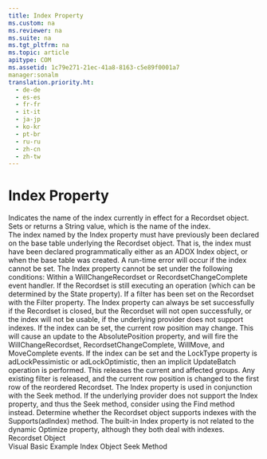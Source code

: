 ```yaml
---
title: Index Property
ms.custom: na
ms.reviewer: na
ms.suite: na
ms.tgt_pltfrm: na
ms.topic: article
apitype: COM
ms.assetid: 1c79e271-21ec-41a8-8163-c5e89f0001a7
manager:sonalm
translation.priority.ht: 
  - de-de
  - es-es
  - fr-fr
  - it-it
  - ja-jp
  - ko-kr
  - pt-br
  - ru-ru
  - zh-cn
  - zh-tw
---
```

# Index Property
<?xml version="1.0" encoding="utf-8"?>
<developerReferenceWithoutSyntaxDocument xmlns="http://ddue.schemas.microsoft.com/authoring/2003/5" xmlns:xlink="http://www.w3.org/1999/xlink" xmlns:xsi="http://www.w3.org/2001/XMLSchema-instance" xsi:schemaLocation="http://ddue.schemas.microsoft.com/authoring/2003/5 http://dduestorage.blob.core.windows.net/ddueschema/developer.xsd">
  <introduction>
    <para>Indicates the name of the index currently in effect for a <legacyLink xlink:href="ede1415f-c3df-4cc5-a05b-2576b2b84b60">Recordset</legacyLink> object.</para>
  </introduction>
  <section>
    <title>Settings and Return Values</title>
    <content>
      <para>Sets or returns a <languageKeyword>String</languageKeyword> value, which is the name of the index.</para>
    </content>
  </section>
  <languageReferenceRemarks>
    <content>
      <para>The index named by the <unmanagedCodeEntityReference>Index</unmanagedCodeEntityReference> property must have previously been declared on the base table underlying the <unmanagedCodeEntityReference>Recordset</unmanagedCodeEntityReference> object. That is, the index must have been declared programmatically either as an ADOX <legacyLink xlink:href="6b9578c0-bc94-46b9-b801-c18e14b04b31">Index</legacyLink> object, or when the base table was created.</para>
      <para>A run-time error will occur if the index cannot be set. The <unmanagedCodeEntityReference>Index</unmanagedCodeEntityReference> property cannot be set under the following conditions:  </para>
      <list class="bullet">
        <listItem>
          <para>Within a <legacyLink xlink:href="d5d44659-e0d9-46d9-a297-99c43555082f">WillChangeRecordset</legacyLink> or <legacyBold>RecordsetChangeComplete</legacyBold> event handler.</para>
        </listItem>
        <listItem>
          <para>If the <unmanagedCodeEntityReference>Recordset</unmanagedCodeEntityReference> is still executing an operation (which can be determined by the <legacyLink xlink:href="0b993bac-2653-40b1-bcbb-5b57b6aae2bf">State</legacyLink> property).</para>
        </listItem>
        <listItem>
          <para>If a filter has been set on the <unmanagedCodeEntityReference>Recordset</unmanagedCodeEntityReference> with the <legacyLink xlink:href="80263a7a-5d21-45d1-84fc-34b7a9be4c22">Filter</legacyLink> property.</para>
        </listItem>
      </list>
      <para>The <unmanagedCodeEntityReference>Index</unmanagedCodeEntityReference> property can always be set successfully if the <unmanagedCodeEntityReference>Recordset</unmanagedCodeEntityReference> is closed, but the <unmanagedCodeEntityReference>Recordset</unmanagedCodeEntityReference> will not open successfully, or the index will not be usable, if the underlying provider does not support indexes.</para>
      <para>If the index can be set, the current row position may change. This will cause an update to the <legacyLink xlink:href="79f8ee5e-fc70-46d8-8c29-ebf943c66592">AbsolutePosition</legacyLink> property, and will fire the <legacyBold>WillChangeRecordset</legacyBold>, <legacyBold>RecordsetChangeComplete</legacyBold>, <legacyLink xlink:href="1a3d1042-4f30-4526-a0c7-853c242496db">WillMove</legacyLink>, and <legacyLink xlink:href="1a3d1042-4f30-4526-a0c7-853c242496db">MoveComplete</legacyLink> events.</para>
      <para>If the index can be set and the <legacyLink xlink:href="9920c14e-033a-4de1-8149-0ce9737a3246">LockType</legacyLink> property is <legacyBold>adLockPessimistic</legacyBold> or <legacyBold>adLockOptimistic</legacyBold>, then an implicit <legacyLink xlink:href="23f9314c-b027-4a51-aeae-50caa2977740">UpdateBatch</legacyLink> operation is performed. This releases the current and affected groups. Any existing filter is released, and the current row position is changed to the first row of the reordered <unmanagedCodeEntityReference>Recordset</unmanagedCodeEntityReference>.</para>
      <para>The <unmanagedCodeEntityReference>Index</unmanagedCodeEntityReference> property is used in conjunction with the <legacyLink xlink:href="129293d2-19d3-4940-bf64-483ee72fb4a1">Seek</legacyLink> method. If the underlying provider does not support the <unmanagedCodeEntityReference>Index</unmanagedCodeEntityReference> property, and thus the <unmanagedCodeEntityReference>Seek</unmanagedCodeEntityReference> method, consider using the <legacyLink xlink:href="55c9810a-d8ca-46c2-a9dc-80e7ee7aa188">Find</legacyLink> method instead. Determine whether the <unmanagedCodeEntityReference>Recordset</unmanagedCodeEntityReference> object supports indexes with the <legacyLink xlink:href="298fc41c-0b55-42fc-b373-c5133b4da6a5">Supports</legacyLink><legacyBold>(adIndex)</legacyBold> method.</para>
      <para>The built-in <unmanagedCodeEntityReference>Index</unmanagedCodeEntityReference> property is not related to the dynamic <legacyLink xlink:href="a491c4ce-2b04-4c84-be83-3846bde8d16b">Optimize</legacyLink> property, although they both deal with indexes.</para>
    </content>
  </languageReferenceRemarks>
  <section>
    <title>Applies To</title>
    <content>
      <para>
        <link xlink:href="ede1415f-c3df-4cc5-a05b-2576b2b84b60">Recordset Object</link>
      </para>
    </content>
  </section>
  <relatedTopics>
<link xlink:href="337c9eda-9ddf-49ac-94d3-b33114ba6224">Visual Basic Example</link>
<link xlink:href="6b9578c0-bc94-46b9-b801-c18e14b04b31">Index Object</link>
<link xlink:href="129293d2-19d3-4940-bf64-483ee72fb4a1">Seek Method</link>
</relatedTopics>
</developerReferenceWithoutSyntaxDocument>